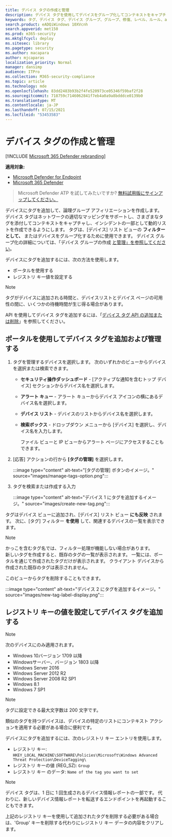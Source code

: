 ```yaml
---
title: デバイス タグの作成と管理
description: デバイス タグを使用してデバイスをグループ化してコンテキストをキャプチャし、インシデントの一部として動的なリスト作成を有効にする
keywords: タグ、デバイス タグ、デバイス グループ、グループ、修復、レベル、ルール、aad グループ、役割、割り当て、ランク
search.product: eADQiWindows 10XVcnh
search.appverid: met150
ms.prod: m365-security
ms.mktglfcycl: deploy
ms.sitesec: library
ms.pagetype: security
ms.author: macapara
author: mjcaparas
localization_priority: Normal
manager: dansimp
audience: ITPro
ms.collection: M365-security-compliance
ms.topic: article
ms.technology: mde
ms.openlocfilehash: 83dd2483b93b2f4fe520973ce05346f59baf2f28
ms.sourcegitcommit: 718759c7146062841f7eb4a0a9a8bdddce0139b0
ms.translationtype: MT
ms.contentlocale: ja-JP
ms.lasthandoff: 07/15/2021
ms.locfileid: "53453583"
---
```

# <a name="create-and-manage-device-tags"></a>デバイス タグの作成と管理

[!INCLUDE [Microsoft 365 Defender rebranding](../../includes/microsoft-defender.md)]

**適用対象:**
- [Microsoft Defender for Endpoint](https://go.microsoft.com/fwlink/p/?linkid=2154037)
- [Microsoft 365 Defender](https://go.microsoft.com/fwlink/?linkid=2118804)

> Microsoft Defender ATP を試してみたいですか? [無料試用版にサインアップしてください。](https://www.microsoft.com/microsoft-365/windows/microsoft-defender-atp?ocid=docs-wdatp-exposedapis-abovefoldlink)

デバイスにタグを追加して、論理グループ アフィリエーションを作成します。 デバイス タグはネットワークの適切なマッピングをサポートし、さまざまなタグを添付してコンテキストをキャプチャし、インシデントの一部として動的リストを作成できるようにします。 タグは、[デバイス] リスト ビューの **フィルターとして、** またはデバイスをグループ化するために使用できます。 デバイス グループ化の詳細については、「デバイス グループの作成 [と管理」を参照してください](machine-groups.md)。

デバイスにタグを追加するには、次の方法を使用します。

- ポータルを使用する
- レジストリ キー値を設定する

> [!NOTE]
> タグがデバイスに追加される時間と、デバイスリストとデバイス ページの可用性の間に、いくつかの待機時間が生じ得る場合があります。  

API を使用してデバイス タグを追加するには、「[デバイス タグ API の追加または削除](add-or-remove-machine-tags.md)」を参照してください。

## <a name="add-and-manage-device-tags-using-the-portal"></a>ポータルを使用してデバイス タグを追加および管理する

1. タグを管理するデバイスを選択します。 次のいずれかのビューからデバイスを選択または検索できます。

   - **セキュリティ操作ダッシュボード** - [アクティブな通知を含むトップ デバイス] セクションからデバイス名を選択します。
   - **アラート キュー** - アラート キューからデバイス アイコンの横にあるデバイス名を選択します。
   - **デバイス リスト** - デバイスのリストからデバイス名を選択します。
   - **検索ボックス** - ドロップダウン メニューから [デバイス] を選択し、デバイス名を入力します。

     ファイル ビューと IP ビューからアラート ページにアクセスすることもできます。

2. [応答] アクションの行から **[タグの管理]** を選択します。

    :::image type="content" alt-text="[タグの管理] ボタンのイメージ。" source="images/manage-tags-option.png":::

3. タグを検索または作成する入力

    :::image type="content" alt-text="デバイス 1 にタグを追加するイメージ。" source="images/create-new-tag.png":::

タグはデバイス ビューに追加され、[デバイス] リスト ビュー **にも反映** されます。 次に、[タグ] フィルター **を使用** して、関連するデバイスの一覧を表示できます。

>[!NOTE]
> かっこを含むタグ名では、フィルター処理が機能しない場合があります。<br>
> 新しいタグを作成すると、既存のタグの一覧が表示されます。 一覧には、ポータルを通じて作成されたタグだけが表示されます。 クライアント デバイスから作成された既存のタグは表示されません。

このビューからタグを削除することもできます。

:::image type="content" alt-text="デバイス 2 にタグを追加するイメージ。" source="images/new-tag-label-display.png":::

## <a name="add-device-tags-by-setting-a-registry-key-value"></a>レジストリ キーの値を設定してデバイス タグを追加する

>[!NOTE]
> 次のデバイスにのみ適用されます。
>- Windows 10バージョン 1709 以降
>- Windowsサーバー、バージョン 1803 以降
>- Windows Server 2016
>- Windows Server 2012 R2
>- Windows Server 2008 R2 SP1
>- Windows 8.1
>- Windows 7 SP1

> [!NOTE] 
> タグに設定できる最大文字数は 200 文字です。

類似のタグを持つデバイスは、デバイスの特定のリストにコンテキスト アクションを適用する必要がある場合に便利です。

デバイスにタグを追加するには、次のレジストリ キー エントリを使用します。

- レジストリ キー: `HKEY_LOCAL_MACHINE\SOFTWARE\Policies\Microsoft\Windows Advanced Threat Protection\DeviceTagging\`
- レジストリ キーの値 (REG_SZ): `Group`
- レジストリ キー のデータ: `Name of the tag you want to set`

>[!NOTE]
>デバイス タグは、1 日に 1 回生成されるデバイス情報レポートの一部です。 代わりに、新しいデバイス情報レポートを転送するエンドポイントを再起動することもできます。
> 
> 上記のレジストリ キーを使用して追加されたタグを削除する必要がある場合は、'Group' キーを削除する代わりにレジストリ キー データの内容をクリアします。
